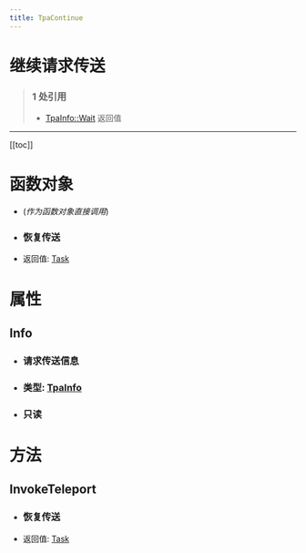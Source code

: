 ```yaml
---
title: TpaContinue
---
```


# 继续请求传送

> ### 1 处引用
> - [TpaInfo::Wait](../types/TpaInfo.md#wait) 返回值
---

[[toc]]

# 函数对象
  - (*作为函数对象直接调用*)
  - ### 恢复传送
- 返回值: [Task](../types/Task.md)
# 属性
## Info
- ### 请求传送信息
- ### 类型: [TpaInfo](../types/TpaInfo.md)
- ### 只读
# 方法
## InvokeTeleport
- ### 恢复传送
- 返回值: [Task](../types/Task.md)